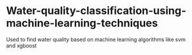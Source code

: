 # Water-quality-classification-using-machine-learning-techniques
Used to find water quality based on machine learning algorithms like svm and xgboost  
